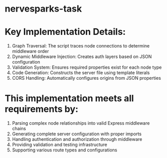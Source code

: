 # nervesparks-task

# Key Implementation Details:
1.	Graph Traversal: The script traces node connections to determine middleware order
2.	Dynamic Middleware Injection: Creates auth layers based on JSON configuration
3.	Validation System: Ensures required properties exist for each node type
4.	Code Generation: Constructs the server file using template literals
5.	CORS Handling: Automatically configures origins from JSON properties
# This implementation meets all requirements by:
1.	Parsing complex node relationships into valid Express middleware chains
2.	Generating complete server configuration with proper imports
3.	Handling authentication and authorization through middleware
4.	Providing validation and testing infrastructure
5.	Supporting various route types and configurations
